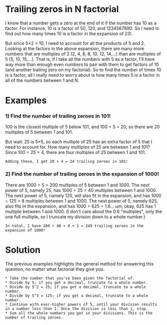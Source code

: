 # Trailing zeros in N factorial

I know that a number gets a zero at the end of it if the number has 10 as a factor. For instance, 10 is a factor of 50, 120, and 1234567890. So I need to find out how many times 10 is a factor in the expansion of 23!.

But since 5×2 = 10, I need to account for all the products of 5 and 2. Looking at the factors in the above expansion, there are many more numbers that are multiples of 2 (2, 4, 6, 8, 10, 12, 14,...) than are multiples of 5 (5, 10, 15,...). That is, if I take all the numbers with 5 as a factor, I'll have way more than enough even numbers to pair with them to get factors of 10 (and another trailing zero on my factorial). So to find the number of times 10 is a factor, all I really need to worry about is how many times 5 is a factor in all of the numbers between 1 and N.

# Examples

### 1) Find the number of trailing zeroes in 101!

100 is the closest multiple of 5 below 101, and 100 ÷ 5 = 20, so there are 20 multiples of 5 between 1 and 101.

But wait: 25 is 5×5, so each multiple of 25 has an extra factor of 5 that I need to account for. How many multiples of 25 are between 1 and 101? Since 100 ÷ 25 = 4, there are four multiples of 25 between 1 and 101.

    Adding these, I get 20 + 4 = 24 trailing zeroes in 101!
   
### 2) Find the number of trailing zeroes in the expansion of 1000!

There are 1000 ÷ 5 = 200 multiples of 5 between 1 and 1000. The next power of 5, namely 25, has 1000 ÷ 25 = 40 multiples between 1 and 1000. The next power of 5, namely 125, will also fit in the expansion, and has 1000 ÷ 125 = 8 multiples between 1 and 1000. The next power of 5, namely 625, also fits in the expansion, and has 1000 ÷ 625 = 1.6... um, okay, 625 has 1 multiple between 1 and 1000. (I don't care about the 0.6 "multiples", only the one full multiple, so I truncate my division down to a whole number.)

    In total, I have 200 + 40 + 8 + 1 = 249 trailing zeroes in the expansion of 1000!

  
# Solution

The previous examples highlights the general method for answering this question, no matter what factorial they give you.

    * Take the number that you've been given the factorial of.
    * Divide by 5; if you get a decimal, truncate to a whole number.
    * Divide by 5^2 = 25; if you get a decimal, truncate to a whole number.
    * Divide by 5^3 = 125; if you get a decimal, truncate to a whole number.
    * Continue with ever-higher powers of 5, until your division results in a number less than 1. Once the division is less than 1, stop.
    * Sum all the whole numbers you got in your divisions. This is the number of trailing zeroes.

